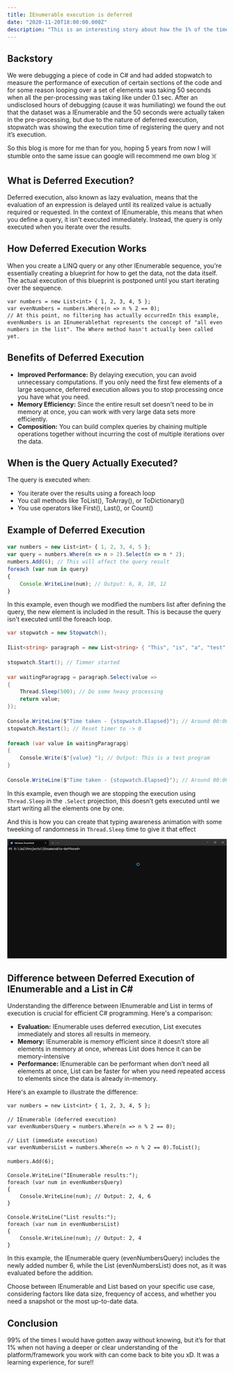 ```yaml
---
title: IEnumerable execution is deferred 
date: "2020-11-20T18:00:00.000Z"
description: "This is an interesting story about how the 1% of the time when you don't know what you're doing can come back to bite you. This is when I learned about the concept of deferred execution in C#, including its effects on performance, memory efficiency, and composition, as well as the differences between IEnumerable and List"
---
```


## Backstory

We were debugging a piece of code in C# and had added stopwatch to measure the performance of execution of certain sections of the code and for some reason looping over a set of elements was taking 50 seconds when all the per-processing was taking like under 0.1 sec. After an undisclosed hours of debugging (cause it was humiliating) we found the out that the dataset was a IEnumerable and the 50 seconds were actually taken in the pre-processing, but due to the nature of deferred execution, stopwatch was showing the execution time of registering the query and not it’s execution. 

So this blog is more for me than for you, hoping 5 years from now I will stumble onto the same issue can google will recommend me own blog ☠️

## What is Deferred Execution?

Deferred execution, also known as lazy evaluation, means that the evaluation of an expression is delayed until its realized value is actually required or requested. In the context of IEnumerable, this means that when you define a query, it isn't executed immediately. Instead, the query is only executed when you iterate over the results.

## How Deferred Execution Works

When you create a LINQ query or any other IEnumerable sequence, you're essentially creating a blueprint for how to get the data, not the data itself. The actual execution of this blueprint is postponed until you start iterating over the sequence.

```
var numbers = new List<int> { 1, 2, 3, 4, 5 };
var evenNumbers = numbers.Where(n => n % 2 == 0);
// At this point, no filtering has actually occurredIn this example, evenNumbers is an IEnumerablethat represents the concept of "all even numbers in the list". The Where method hasn't actually been called yet.
```

## Benefits of Deferred Execution

- **Improved Performance:** By delaying execution, you can avoid unnecessary computations. If you only need the first few elements of a large sequence, deferred execution allows you to stop processing once you have what you need.
- **Memory Efficiency:** Since the entire result set doesn't need to be in memory at once, you can work with very large data sets more efficiently.
- **Composition:** You can build complex queries by chaining multiple operations together without incurring the cost of multiple iterations over the data.

## When is the Query Actually Executed?

The query is executed when:

- You iterate over the results using a foreach loop
- You call methods like ToList(), ToArray(), or ToDictionary()
- You use operators like First(), Last(), or Count()

## Example of Deferred Execution

```javascript
var numbers = new List<int> { 1, 2, 3, 4, 5 };
var query = numbers.Where(n => n > 2).Select(n => n * 2);
numbers.Add(6); // This will affect the query result
foreach (var num in query)
{
    Console.WriteLine(num); // Output: 6, 8, 10, 12
}
```

In this example, even though we modified the numbers list after defining the query, the new element is included in the result. This is because the query isn't executed until the foreach loop.

```csharp
var stopwatch = new Stopwatch();

IList<string> paragraph = new List<string> { "This", "is", "a", "test", "program" };

stopwatch.Start(); // Timmer started

var waitingParagrapg = paragraph.Select(value =>
{
    Thread.Sleep(500); // Do some heavy processing
    return value;
});

Console.WriteLine($"Time taken - {stopwatch.Elapsed}"); // Around 00:00:00.0006335
stopwatch.Restart(); // Reset timer to -> 0

foreach (var value in waitingParagrapg)
{
    Console.Write($"{value} "); // Output: This is a test program
}

Console.WriteLine($"Time taken - {stopwatch.Elapsed}"); // Around 00:00:02.6724506
```

In this example, even though we are stopping the execution using `Thread.Sleep` in the `.Select` projection, this doesn’t gets executed until we start writing all the elements one by one. 

And this is how you can create that typing awareness animation with some tweeking of randomness in `Thread.Sleep` time to give it that effect

![typing awareness animation](./media/WindowsTerminal_U4dYkwMC6t.gif)

## Difference between Deferred Execution of IEnumerable and a List in C#

Understanding the difference between IEnumerable and List in terms of execution is crucial for efficient C# programming. Here's a comparison:

- **Evaluation:** IEnumerable uses deferred execution, List executes immediately and stores all results in memeory.
- **Memory:** IEnumerable is memory efficient since it doesn’t store all elements in memory at once, whereas List does hence it can be memory-intensive
- **Performance:** IEnumerable can be performant when don’t need all elements at once, List can be faster for when you need repeated access to elements since the data is already in-memory.

Here's an example to illustrate the difference:

```
var numbers = new List<int> { 1, 2, 3, 4, 5 };

// IEnumerable (deferred execution)
var evenNumbersQuery = numbers.Where(n => n % 2 == 0);

// List (immediate execution)
var evenNumbersList = numbers.Where(n => n % 2 == 0).ToList();

numbers.Add(6);

Console.WriteLine("IEnumerable results:");
foreach (var num in evenNumbersQuery)
{
    Console.WriteLine(num); // Output: 2, 4, 6
}

Console.WriteLine("List results:");
foreach (var num in evenNumbersList)
{
    Console.WriteLine(num); // Output: 2, 4
}
```

In this example, the IEnumerable query (evenNumbersQuery) includes the newly added number 6, while the List (evenNumbersList) does not, as it was evaluated before the addition.

Choose between IEnumerable and List based on your specific use case, considering factors like data size, frequency of access, and whether you need a snapshot or the most up-to-date data.

## Conclusion

99% of the times I would have gotten away without knowing, but it’s for that 1% when not having a deeper or clear understanding of the platform/framework you work with can come back to bite you xD. It was a learning experience, for sure!!